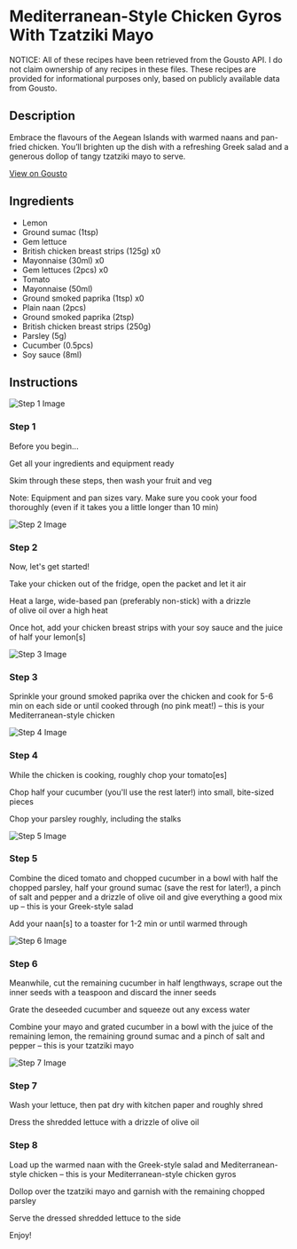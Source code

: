 # Mediterranean-Style Chicken Gyros With Tzatziki Mayo

NOTICE: All of these recipes have been retrieved from the Gousto API. I do not claim ownership of any recipes in these files. These recipes are provided for informational purposes only, based on publicly available data from Gousto.

## Description

Embrace the flavours of the Aegean Islands with warmed naans and pan-fried chicken. You’ll brighten up the dish with a refreshing Greek salad and a generous dollop of tangy tzatziki mayo to serve.

[View on Gousto](https://www.gousto.co.uk/recipes/cookbook/mediterranean-style-chicken-gyros-with-tzatziki-mayo)

## Ingredients

- Lemon
- Ground sumac (1tsp)
- Gem lettuce
- British chicken breast strips (125g) x0
- Mayonnaise (30ml) x0
- Gem lettuces (2pcs) x0
- Tomato
- Mayonnaise (50ml)
- Ground smoked paprika (1tsp) x0
- Plain naan (2pcs)
- Ground smoked paprika (2tsp)
- British chicken breast strips (250g)
- Parsley (5g)
- Cucumber (0.5pcs)
- Soy sauce (8ml)

## Instructions

![Step 1 Image](https://production-media.gousto.co.uk/cms/recipe-step-image/Admin10mm-Step-1-1678900717112-x200.jpg)

### Step 1

Before you begin...

Get all your ingredients and equipment ready

Skim through these steps, then wash your fruit and veg

Note: Equipment and pan sizes vary. Make sure you cook your food thoroughly (even if it takes you a little longer than 10 min)

![Step 2 Image](https://production-media.gousto.co.uk/cms/recipe-step-image/Step-2-copy-2-1681210882213-x200.jpg)

### Step 2

Now, let's get started!

Take your chicken out of the fridge, open the packet and let it air

Heat a large, wide-based pan (preferably non-stick) with a drizzle of olive oil over a high heat

Once hot, add your chicken breast strips with your soy sauce and the juice of half your lemon[s]

![Step 3 Image](https://production-media.gousto.co.uk/cms/recipe-step-image/Step-3-copy-2-1681210890811-x200.jpg)

### Step 3

Sprinkle your ground smoked paprika over the chicken and cook for 5-6 min on each side or until cooked through (no pink meat!) – this is your Mediterranean-style chicken

![Step 4 Image](https://production-media.gousto.co.uk/cms/recipe-step-image/Step-4-copy-2-1681210934297-x200.jpg)

### Step 4

While the chicken is cooking, roughly chop your tomato[es]

Chop half your cucumber (you'll use the rest later!) into small, bite-sized pieces

Chop your parsley roughly, including the stalks

![Step 5 Image](https://production-media.gousto.co.uk/cms/recipe-step-image/Step-5-copy-2-1681210942365-x200.jpg)

### Step 5

Combine the diced tomato and chopped cucumber in a bowl with half the chopped parsley, half your ground sumac (save the rest for later!), a pinch of salt and pepper and a drizzle of olive oil and give everything a good mix up – this is your Greek-style salad

Add your naan[s] to a toaster for 1-2 min or until warmed through

![Step 6 Image](https://production-media.gousto.co.uk/cms/recipe-step-image/Step-6-copy-2-1681210946811-x200.jpg)

### Step 6

Meanwhile, cut the remaining cucumber in half lengthways, scrape out the inner seeds with a teaspoon and discard the inner seeds

Grate the deseeded cucumber and squeeze out any excess water

Combine your mayo and grated cucumber in a bowl with the juice of the remaining lemon, the remaining ground sumac and a pinch of salt and pepper – this is your tzatziki mayo

![Step 7 Image](https://production-media.gousto.co.uk/cms/recipe-step-image/Step-7-copy-3-1681210997637-x200.jpg)

### Step 7

Wash your lettuce, then pat dry with kitchen paper and roughly shred

Dress the shredded lettuce with a drizzle of olive oil

### Step 8

Load up the warmed naan with the Greek-style salad and Mediterranean-style chicken – this is your Mediterranean-style chicken gyros

Dollop over the tzatziki mayo and garnish with the remaining chopped parsley

Serve the dressed shredded lettuce to the side

Enjoy!

